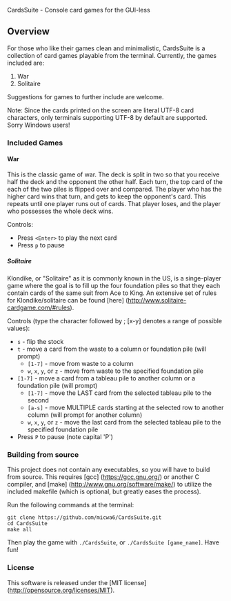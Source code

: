 CardsSuite - Console card games for the GUI-less

## Overview

For those who like their games clean and minimalistic, CardsSuite is a
collection of card games playable from the terminal. Currently, the games
included are:

1. War
2. Solitaire

Suggestions for games to further include are welcome.

Note: Since the cards printed on the screen are literal UTF-8 card characters,
only terminals supporting UTF-8 by default are supported. Sorry Windows users!

### Included Games

#### War

This is the classic game of war. The deck is split in two so that you receive
half the deck and the opponent the other half. Each turn, the top card of the
each of the two piles is flipped over and compared. The player who has the
higher card wins that turn, and gets to keep the opponent's card. This repeats
until one player runs out of cards. That player loses, and the player who
possesses the whole deck wins.

Controls:

* Press `<Enter>` to play the next card
* Press `p` to pause

##### Solitaire

Klondike, or "Solitaire" as it is commonly known in the US, is a singe-player
game where the goal is to fill up the four foundation piles so that they each
contain cards of the same suit from Ace to King. An extensive set of rules for
Klondike/solitaire can be found [here]
(http://www.solitaire-cardgame.com/#rules).

Controls (type the character followed by <Enter>; [x-y] denotes a range of
possible values):

* `s` - flip the stock
* `t` - move a card from the waste to a column or foundation pile (will prompt)
    * `[1-7]` - move from waste to a column
    * `w`, `x`, `y`, or `z` - move from waste to the specified foundation pile
* `[1-7]` - move a card from a tableau pile to another column or a foundation
pile (will prompt)
    * `[1-7]` - move the LAST card from the selected tableau pile to the second
    * `[a-s]` - move MULTIPLE cards starting at the selected row to another
    column (will prompt for another column)
    * `w`, `x`, `y`, or `z` - move the last card from the selected tableau pile
    to the specified foundation pile
* Press `P` to pause (note capital 'P')

### Building from source

This project does not contain any executables, so you will have to build from
source. This requires [gcc] (https://gcc.gnu.org/) or another C compiler, and
[make] (http://www.gnu.org/software/make/) to utilize the included makefile
(which is optional, but greatly eases the process).

Run the following commands at the terminal:

```
git clone https://github.com/micwa6/CardsSuite.git
cd CardsSuite
make all
```

Then play the game with `./CardsSuite`, or `./CardsSuite [game_name]`.
Have fun!

### License

This software is released under the [MIT license]
(http://opensource.org/licenses/MIT).
